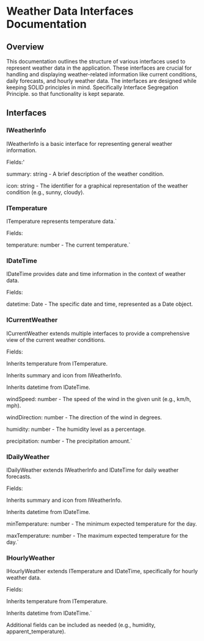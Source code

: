 # Weather Data Interfaces Documentation
## Overview

This documentation outlines the structure of various interfaces used to represent weather data in the application. These interfaces are crucial for handling and displaying weather-related information like current conditions, daily forecasts, and hourly weather data. The interfaces are designed while keeping SOLID principles in mind. Specifically Interface Segregation Principle. so that functionality is kept separate.

## Interfaces

### IWeatherInfo

  IWeatherInfo is a basic interface for representing general weather information.

  Fields:'
  
  summary: string - A brief description of the weather condition.
  
  icon: string - The identifier for a graphical representation of the weather condition (e.g., sunny, cloudy).


### ITemperature

  ITemperature represents temperature data.`

  Fields:
  
  temperature: number - The current temperature.`


### IDateTime

  IDateTime provides date and time information in the context of weather data.

  Fields:
  
  datetime: Date - The specific date and time, represented as a Date object.

### ICurrentWeather

ICurrentWeather extends multiple interfaces to provide a comprehensive view of the current weather conditions.

  Fields:
  
  Inherits temperature from ITemperature.
  
  Inherits summary and icon from IWeatherInfo.
  
  Inherits datetime from IDateTime.
  
  windSpeed: number - The speed of the wind in the given unit (e.g., km/h, mph).
  
  windDirection: number - The direction of the wind in degrees.
  
  humidity: number - The humidity level as a percentage.
  
  precipitation: number - The precipitation amount.`

### IDailyWeather

IDailyWeather extends IWeatherInfo and IDateTime for daily weather forecasts.

  Fields:
  
  Inherits summary and icon from IWeatherInfo.
  
  Inherits datetime from IDateTime.
  
  minTemperature: number - The minimum expected temperature for the day.
  
  maxTemperature: number - The maximum expected temperature for the day.`

### IHourlyWeather
  IHourlyWeather extends ITemperature and IDateTime, specifically for hourly weather data.

  Fields:
  
  Inherits temperature from ITemperature.
  
  Inherits datetime from IDateTime.`
  
  Additional fields can be included as needed (e.g., humidity, apparent_temperature).
